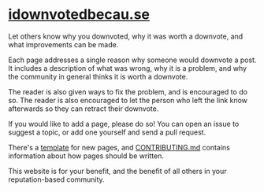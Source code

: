 # [idownvotedbecau.se](http://idownvotedbecau.se)
Let others know why you downvoted, why it was worth a downvote, and what improvements can be made.

Each page addresses a single reason why someone would downvote a post.  It includes a description of what was wrong, why it is a problem, and why the community in general thinks it is worth a downvote.  

The reader is also given ways to fix the problem, and is encouraged to do so.  The reader is also encouraged to let the person who left the link know afterwards so they can retract their downvote.

If you would like to add a page, please do so!  You can open an issue to suggest a topic, or add one yourself and send a pull request.

There's a [template](https://github.com/WillSullivan/idownvotedbecause/blob/master/PostTemplate) for new pages, and [CONTRIBUTING.md](https://github.com/WillSullivan/idownvotedbecause/blob/master/CONTRIBUTING.md) contains information about how pages should be written.

This website is for your benefit, and the benefit of all others in your reputation-based community. 
